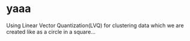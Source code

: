 # yaaa
Using Linear Vector Quantization(LVQ) for clustering data which we are created like as a circle in a square...
